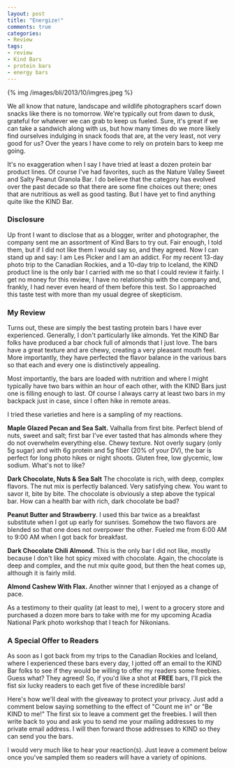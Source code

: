 ```yaml
---
layout: post
title: "Energize!"
comments: true
categories:
- Review
tags:
- review
- Kind Bars
- protein bars
- energy bars
---
```


{% img /images/bli/2013/10/imgres.jpeg %}

We all know that nature, landscape and wildlife photographers scarf down snacks like there is no tomorrow. We're typically out from dawn to dusk, grateful for whatever we can grab to keep us fueled. Sure, it's great if we can take a sandwich along with us, but how many times do we more likely find ourselves indulging in snack foods that are, at the very least, not very good for us? Over the years I have come to rely on protein bars to keep me going. 

<!--more-->

It's no exaggeration when I say I have tried at least a dozen protein bar product lines. Of course I've had favorites, such as the Nature Valley Sweet and Salty Peanut Granola Bar. I do believe that the category has evolved over the past decade so that there are some fine choices out there; ones that are nutritious as well as good tasting. But I have yet to find anything quite like the KIND Bar.

### Disclosure

Up front I want to disclose that as a blogger, writer and photographer, the company sent me an assortment of Kind Bars to try out. Fair enough, I told them, but if I did not like them I would say so, and they agreed. Now I can stand up and say: I am Les Picker and I am an addict. For my recent 13-day photo trip to the Canadian Rockies, and a 10-day trip to Iceland, the KIND product line is the only bar I carried with me so that I could review it fairly. I get no money for this review, I have no relationship with the company and, frankly, I had never even heard of them before this test. So I approached this taste test with more than my usual degree of skepticism. 

### My Review

Turns out, these are simply the best tasting protein bars I have ever experienced. Generally, I don't particularly like almonds. Yet the KIND Bar folks have produced a bar chock full of almonds that I just love. The bars have a great texture and are chewy, creating a very pleasant mouth feel. More importantly, they have perfected the flavor balance in the various bars so that each and every one is distinctively appealing. 

Most importantly, the bars are loaded with nutrition and where I might typically have two bars within an hour of each other, with the KIND Bars just one is filling enough to last. Of course I always carry at least two bars in my backpack just in case, since I often hike in remote areas. 

I tried these varieties and here is a sampling of my reactions. 

**Maple Glazed Pecan and Sea Salt.** Valhalla from first bite. Perfect blend of nuts, sweet and salt; first bar I've ever tasted that has almonds where they do not overwhelm everything else. Chewy texture. Not overly sugary (only 5g sugar) and with 6g protein and 5g fiber (20% of your DV), the bar is perfect for long photo hikes or night shoots. Gluten free, low glycemic, low sodium. What's not to like?

**Dark Chocolate, Nuts & Sea Salt**
The chocolate is rich, with deep, complex flavors. The nut mix is perfectly balanced. Very satisfying chew. You want to savor it, bite by bite. The chocolate is obviously a step above the typical bar. How can a health bar with rich, dark chocolate be bad?

**Peanut Butter and Strawberry**. I used this bar twice as a breakfast substitute when I got up early for sunrises. Somehow the two flavors are blended so that one does not overpower the other. Fueled me from 6:00 AM to 9:00 AM when I got back for breakfast. 

**Dark Chocolate Chili Almond.** This is the only bar I did not like, mostly because I don't like hot spicy mixed with chocolate. Again, the chocolate is deep and complex, and the nut mix quite good, but then the heat comes up, although it is fairly mild.   

**Almond Cashew With Flax.** Another winner that I enjoyed as a change of pace.

As a testimony to their quality (at least to me), I went to a grocery store and purchased a dozen more bars to take with me for my upcoming Acadia National Park photo workshop that I teach for Nikonians. 


### A Special Offer to Readers

As soon as I got back from my trips to the Canadian Rockies and Iceland, where I experienced these bars every day, I jotted off an email to the KIND Bar folks to see if they would be willing to offer my readers some freebies. Guess what? They agreed! So, if you'd like a shot at **FREE** bars, I'll pick the fist six lucky readers to each get five of these incredible bars! 

Here's how we'll deal with the giveaway to protect your privacy. Just add a comment below saying something to the effect of "Count me in" or "Be KIND to me!" The first six to leave a comment get the freebies. I will then write back to you and ask you to send me your mailing addresses to my private email address. I will then forward those addresses to KIND so they can send you the bars. 

I would very much like to hear your reaction(s). Just leave a comment below once you've sampled them so readers will have a variety of opinions. 




